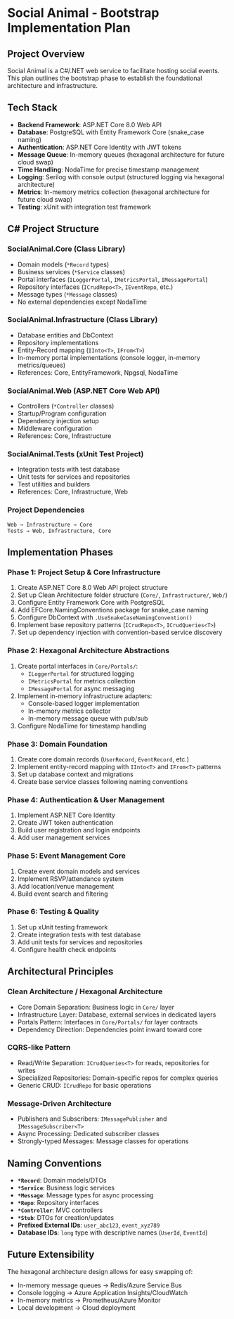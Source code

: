 # Social Animal - Bootstrap Implementation Plan

## Project Overview
Social Animal is a C#/.NET web service to facilitate hosting social events. This plan outlines the bootstrap phase to establish the foundational architecture and infrastructure.

## Tech Stack
- **Backend Framework**: ASP.NET Core 8.0 Web API
- **Database**: PostgreSQL with Entity Framework Core (snake_case naming)
- **Authentication**: ASP.NET Core Identity with JWT tokens
- **Message Queue**: In-memory queues (hexagonal architecture for future cloud swap)
- **Time Handling**: NodaTime for precise timestamp management
- **Logging**: Serilog with console output (structured logging via hexagonal architecture)
- **Metrics**: In-memory metrics collection (hexagonal architecture for future cloud swap)
- **Testing**: xUnit with integration test framework

## C# Project Structure

### SocialAnimal.Core (Class Library)
- Domain models (`*Record` types)
- Business services (`*Service` classes) 
- Portal interfaces (`ILoggerPortal`, `IMetricsPortal`, `IMessagePortal`)
- Repository interfaces (`ICrudRepo<T>`, `IEventRepo`, etc.)
- Message types (`*Message` classes)
- No external dependencies except NodaTime

### SocialAnimal.Infrastructure (Class Library)
- Database entities and DbContext
- Repository implementations
- Entity-Record mapping (`IInto<T>`, `IFrom<T>`)
- In-memory portal implementations (console logger, in-memory metrics/queues)
- References: Core, EntityFramework, Npgsql, NodaTime

### SocialAnimal.Web (ASP.NET Core Web API)
- Controllers (`*Controller` classes)
- Startup/Program configuration
- Dependency injection setup
- Middleware configuration
- References: Core, Infrastructure

### SocialAnimal.Tests (xUnit Test Project)
- Integration tests with test database
- Unit tests for services and repositories
- Test utilities and builders
- References: Core, Infrastructure, Web

### Project Dependencies
```
Web → Infrastructure → Core
Tests → Web, Infrastructure, Core
```

## Implementation Phases

### Phase 1: Project Setup & Core Infrastructure
1. Create ASP.NET Core 8.0 Web API project structure
2. Set up Clean Architecture folder structure (`Core/`, `Infrastructure/`, `Web/`)
3. Configure Entity Framework Core with PostgreSQL
4. Add EFCore.NamingConventions package for snake_case naming
5. Configure DbContext with `.UseSnakeCaseNamingConvention()`
6. Implement base repository patterns (`ICrudRepo<T>`, `ICrudQueries<T>`)
7. Set up dependency injection with convention-based service discovery

### Phase 2: Hexagonal Architecture Abstractions
1. Create portal interfaces in `Core/Portals/`:
   - `ILoggerPortal` for structured logging
   - `IMetricsPortal` for metrics collection
   - `IMessagePortal` for async messaging
2. Implement in-memory infrastructure adapters:
   - Console-based logger implementation
   - In-memory metrics collector
   - In-memory message queue with pub/sub
3. Configure NodaTime for timestamp handling

### Phase 3: Domain Foundation
1. Create core domain records (`UserRecord`, `EventRecord`, etc.)
2. Implement entity-record mapping with `IInto<T>` and `IFrom<T>` patterns
3. Set up database context and migrations
4. Create base service classes following naming conventions

### Phase 4: Authentication & User Management
1. Implement ASP.NET Core Identity
2. Create JWT token authentication
3. Build user registration and login endpoints
4. Add user management services

### Phase 5: Event Management Core
1. Create event domain models and services
2. Implement RSVP/attendance system
3. Add location/venue management
4. Build event search and filtering

### Phase 6: Testing & Quality
1. Set up xUnit testing framework
2. Create integration tests with test database
3. Add unit tests for services and repositories
4. Configure health check endpoints

## Architectural Principles

### Clean Architecture / Hexagonal Architecture
- Core Domain Separation: Business logic in `Core/` layer
- Infrastructure Layer: Database, external services in dedicated layers
- Portals Pattern: Interfaces in `Core/Portals/` for layer contracts
- Dependency Direction: Dependencies point inward toward core

### CQRS-like Pattern
- Read/Write Separation: `ICrudQueries<T>` for reads, repositories for writes
- Specialized Repositories: Domain-specific repos for complex queries
- Generic CRUD: `ICrudRepo` for basic operations

### Message-Driven Architecture
- Publishers and Subscribers: `IMessagePublisher` and `IMessageSubscriber<T>`
- Async Processing: Dedicated subscriber classes
- Strongly-typed Messages: Message classes for operations

## Naming Conventions
- **`*Record`**: Domain models/DTOs
- **`*Service`**: Business logic services
- **`*Message`**: Message types for async processing
- **`*Repo`**: Repository interfaces
- **`*Controller`**: MVC controllers
- **`*Stub`**: DTOs for creation/updates
- **Prefixed External IDs**: `user_abc123`, `event_xyz789`
- **Database IDs**: `long` type with descriptive names (`UserId`, `EventId`)

## Future Extensibility
The hexagonal architecture design allows for easy swapping of:
- In-memory message queues → Redis/Azure Service Bus
- Console logging → Azure Application Insights/CloudWatch
- In-memory metrics → Prometheus/Azure Monitor
- Local development → Cloud deployment
